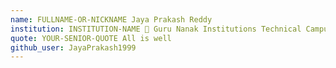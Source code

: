 ```yaml
---
name: FULLNAME-OR-NICKNAME Jaya Prakash Reddy
institution: INSTITUTION-NAME 🚩 Guru Nanak Institutions Technical Campus
quote: YOUR-SENIOR-QUOTE All is well
github_user: JayaPrakash1999
---
```

